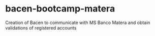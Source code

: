 # bacen-bootcamp-matera
Creation of Bacen to communicate with MS Banco Matera and obtain validations of registered accounts
